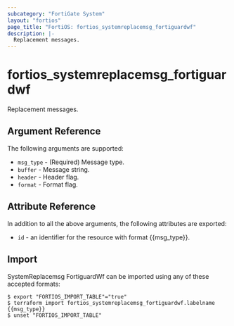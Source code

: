 ```yaml
---
subcategory: "FortiGate System"
layout: "fortios"
page_title: "FortiOS: fortios_systemreplacemsg_fortiguardwf"
description: |-
  Replacement messages.
---
```


# fortios_systemreplacemsg_fortiguardwf
Replacement messages.

## Argument Reference


The following arguments are supported:

* `msg_type` - (Required) Message type.
* `buffer` - Message string.
* `header` - Header flag.
* `format` - Format flag.


## Attribute Reference

In addition to all the above arguments, the following attributes are exported:
* `id` - an identifier for the resource with format {{msg_type}}.

## Import

SystemReplacemsg FortiguardWf can be imported using any of these accepted formats:
```
$ export "FORTIOS_IMPORT_TABLE"="true"
$ terraform import fortios_systemreplacemsg_fortiguardwf.labelname {{msg_type}}
$ unset "FORTIOS_IMPORT_TABLE"
```
